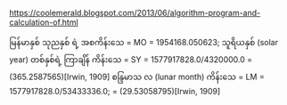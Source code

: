

https://coolemerald.blogspot.com/2013/06/algorithm-program-and-calculation-of.html

မြန်မာနှစ် သုညနှစ် ရဲ့ အစကိန်းသေ = MO = 1954168.050623;
သူရိယနှစ် (solar year) တစ်နှစ်ရဲ့ ကြာချိန် ကိန်းသေ = SY = 1577917828.0/4320000.0 = (365.2587565)[Irwin, 1909]
စန္ဒြမာသ လ (lunar month) ကိန်းသေ = LM = 1577917828.0/53433336.0; = (29.53058795)[Irwin, 1909]
